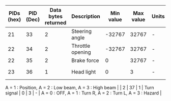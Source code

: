 | PIDs (hex) | PID (Dec) | Data bytes returned | Description | Min value | Max value | Units | Formula |
| --- | --- | --- | --- | --- | --- | --- | --- |
| 21 | 33 | 2 | Steering angle | -32767 | 32767 | - | 256A+B (signed) |
| 22 | 34 | 2 | Throttle opening | -32767 | 32767 | - | 256A+B (signed) |
| 22 | 35 | 2 | Brake force | 0 | 32767 | - | 256A+B |
| 23 | 36 | 1 | Head light | 0 | 3 | - | A = 0 : OFF,
A = 1 : Position, 
A = 2 : Low beam, 
A = 3 : High beam |
| 2 | 37 | 1 | Turn signal | 0 | 3 | - | A = 0 : OFF, 
A = 1 : Turn R,
A = 2 : Turn L, 
A = 3 : Hazard |